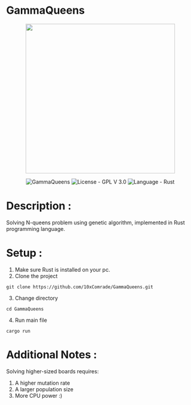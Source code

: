 # GammaQueens

<p align="center"> 
  <img width="400em" height="400em" src="https://github.com/10xComrade/GammaQueens/assets/165196971/acecdeb0-a99a-4bdc-b55e-908d76eef1d7" />
</p>

<p align="center">
  <img src="https://img.shields.io/badge/_GammaQueens-00ff44?logo=github" alt=" GammaQueens"/>
  <img src="https://img.shields.io/badge/License-GPL V 3.0-31cc5a?logo=gnu" alt="License - GPL V 3.0"/>
  <img src="https://img.shields.io/badge/Language-Rust-00a32c?logo=rust&logoColor=96ffb2" alt="Language - Rust">
</p>


# Description : 
Solving N-queens problem using genetic algorithm, implemented in 
Rust programming language.

# Setup :
1. Make sure Rust is installed on your pc.
2. Clone the project
```
git clone https://github.com/10xComrade/GammaQueens.git
```
3. Change directory
```
cd GammaQueens
```
4. Run main file
```
cargo run
```

# Additional Notes : 
Solving higher-sized boards requires:
1. A higher mutation rate
2. A larger population size
3. More CPU power :)
